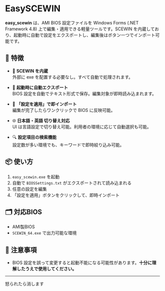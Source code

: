 # EasySCEWIN

**easy_scewin** は、AMI BIOS 設定ファイルを Windows Forms (.NET Framework 4.8) 上で編集・適用できる軽量ツールです。SCEWIN を内蔵しており、起動時に自動で設定をエクスポートし、編集後はボタン一つでインポート可能です。

## 🔧 特徴

- 🧠 **SCEWIN を内蔵**  
  外部に exe を配置する必要なし。すべて自動で処理されます。

- 🛫 **起動時に自動エクスポート**  
  BIOS 設定を自動でテキスト形式で保存。編集対象が即時読み込まれます。

- 💾 **「設定を適用」で即インポート**  
  編集が完了したらワンクリックで BIOS に反映可能。

- 🌐 **日本語・英語 切り替え対応**  
  UI は言語設定で切り替え可能。利用者の環境に応じて自動選択も可能。

- 🔍 **設定項目の検索機能**  
  設定数が多い環境でも、キーワードで即時絞り込み可能。

## 📦 使い方

1. `easy_scewin.exe` を起動
2. 自動で `BIOSSettings.txt` がエクスポートされて読み込まれる
3. 任意の設定を編集
4. 「設定を適用」ボタンをクリックして、即時インポート

## 🗂 対応BIOS

- AMI製BIOS
- `SCEWIN_64.exe` で出力可能な環境

## 🚫 注意事項

- BIOS 設定を誤って変更すると起動不能になる可能性があります。**十分に理解したうえで使用してください。**

---


怒られたら消します
